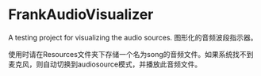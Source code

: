 # FrankAudioVisualizer
A testing project for visualizing the audio sources.
图形化的音频波段指示器。

使用时请在Resources文件夹下存储一个名为song的音频文件。如果系统找不到麦克风，则自动切换到audiosource模式，并播放此音频文件。
